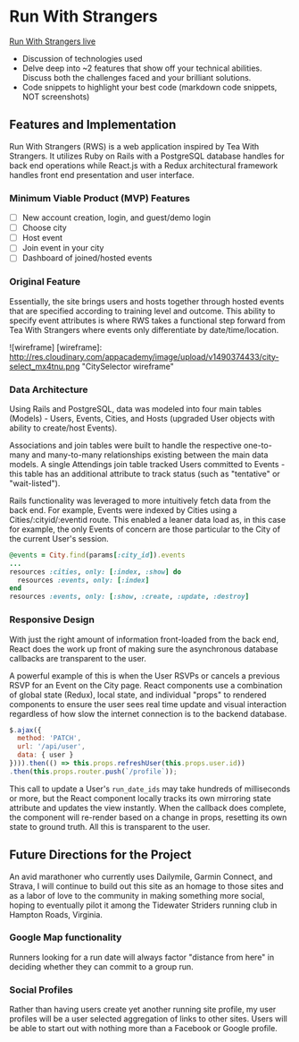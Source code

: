 # Run With Strangers

[Run With Strangers live][heroku]

[heroku]: https://run-with-strangers.herokuapp.com/#/

- Discussion of technologies used
- Delve deep into ~2 features that show off your technical abilities.  Discuss both the challenges faced and your brilliant solutions.   
- Code snippets to highlight your best code (markdown code snippets, NOT screenshots)

## Features and Implementation

Run With Strangers (RWS) is a web application inspired by Tea With Strangers.  It utilizes Ruby on Rails with a PostgreSQL database handles for back end operations while React.js with a Redux architectural framework handles front end presentation and user interface.

### Minimum Viable Product (MVP) Features
- [ ] New account creation, login, and guest/demo login
- [ ] Choose city
- [ ] Host event
- [ ] Join event in your city
- [ ] Dashboard of joined/hosted events

### Original Feature

Essentially, the site brings users and hosts together through hosted events that are specified according to training level and outcome.  This ability to specify event attributes is where RWS takes a functional step forward from Tea With Strangers where events only differentiate by date/time/location.

![wireframe]
[wireframe]: http://res.cloudinary.com/appacademy/image/upload/v1490374433/city-select_mx4tnu.png "CitySelector wireframe"

### Data Architecture

Using Rails and PostgreSQL, data was modeled into four main tables (Models) - Users, Events, Cities, and Hosts (upgraded User objects with ability to create/host Events).

Associations and join tables were built to handle the respective one-to-many and many-to-many relationships existing between the main data models.  A single Attendings join table tracked Users committed to Events - this table has an additional attribute to track status (such as "tentative" or "wait-listed").

Rails functionality was leveraged to more intuitively fetch data from the back end.  For example, Events were indexed by Cities using a Cities/:cityid/:eventid route.  This enabled a leaner data load as, in this case for example, the only Events of concern are those particular to the City of the current User's session.

```ruby
@events = City.find(params[:city_id]).events
...
resources :cities, only: [:index, :show] do
  resources :events, only: [:index]
end
resources :events, only: [:show, :create, :update, :destroy]
```

### Responsive Design

With just the right amount of information front-loaded from the back end, React does the work up front of making sure the asynchronous database callbacks are transparent to the user.

A powerful example of this is when the User RSVPs or cancels a previous RSVP for an Event on the City page.  React components use a combination of global state (Redux), local state, and individual "props" to rendered components to ensure the user sees real time update and visual interaction regardless of how slow the internet connection is to the backend database.

```javascript
$.ajax({
  method: 'PATCH',
  url: '/api/user',
  data: { user }
}))).then(() => this.props.refreshUser(this.props.user.id))
.then(this.props.router.push(`/profile`));
```

This call to update a User's ```run_date_ids``` may take hundreds of milliseconds or more, but the React component locally tracks its own mirroring state attribute and updates the view instantly.  When the callback does complete, the component will re-render based on a change in props, resetting its own state to ground truth.  All this is transparent to the user.

## Future Directions for the Project

An avid marathoner who currently uses Dailymile, Garmin Connect, and Strava, I will continue to build out this site as an homage to those sites and as a labor of love to the community in making something more social, hoping to eventually pilot it among the Tidewater Striders running club in Hampton Roads, Virginia.

### Google Map functionality

Runners looking for a run date will always factor "distance from here" in deciding whether they can commit to a group run.

### Social Profiles

Rather than having users create yet another running site profile, my user profiles will be a user selected aggregation of links to other sites.  Users will be able to start out with nothing more than a Facebook or Google profile.
